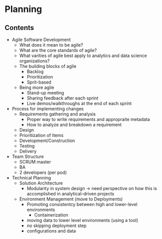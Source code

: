 # Planning

## Contents
* Agile Software Development
  * What does it mean to be agile?
  * What are the core standards of agile?
  * What varities of agile best apply to analytics and data science organizations?
  * The building blocks of agile
    * Backlog
    * Prioritization
    * Sprit-based
  * Being more agile
    * Stand-up meeting
    * Sharing feedback after each sprint
    * Live demos/walkthroughs at the end of each sprint
* Process for implementing changes
  * Requirements gathering and analysis
    * Proper way to write requirements and appropraite metadata
    * How to analyze and breakdown a requirement
  * Design
  * Prioritization of Items
  * Development/Construction
  * Testing
  * Delivery
* Team Structure
  * SCRUM master
  * BA 
  * 2 developers (per pod)
* Technical Planning
  * Solution Architecture
    * Modularity in system design -> need perspective on how this is accomplished in analytical-driven projects
  * Environment Management (move to Deployments)
    * Promoting consistentcy between high and lower-level environments
      * Containerization
    * moving data to lower level environments (using a tool)
    * no skipping deployment step
    * configurations and data
 

